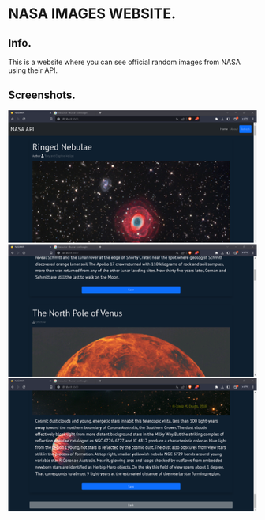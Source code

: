 # NASA IMAGES WEBSITE.

## Info.
This is a website where you can see official random images from NASA using their API.

## Screenshots.
![screenshot1](./doc/screenshot-1.png)
![screenshot2](./doc/screenshot-2.png)
![screenshot3](./doc/screenshot-3.png)